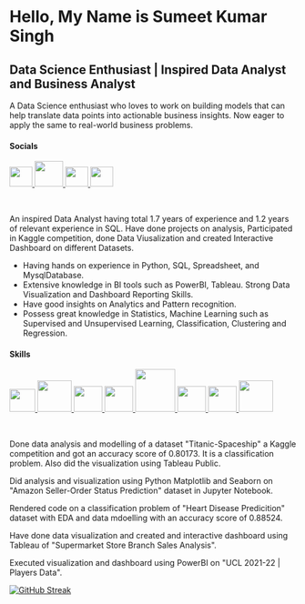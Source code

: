 # Hello, My Name is Sumeet Kumar Singh

## Data Science Enthusiast | Inspired Data Analyst and Business Analyst

A Data Science enthusiast who loves to work on building models that can help translate data points into actionable business insights. Now eager to apply the same to real-world business problems.

#### Socials

<!-- Linkedin -->
<a href="https://www.linkedin.com/in/sumeet024/">
   <img src="https://user-images.githubusercontent.com/41811254/185939044-bc02bcd2-cf42-4e36-be5c-d8dc23e7dc5e.png" width=40 height=35>
</a>

<!-- Github -->
<a href="https://github.com/sumeet860">
   <img src="https://external-content.duckduckgo.com/iu/?u=https%3A%2F%2Ftse1.mm.bing.net%2Fth%3Fid%3DOIP.ckeUFk-yid0vfWnd56w7wAHaHa%26pid%3DApi&f=1" width=50 height=45>
</a>

<!-- Tableau -->
<a href="https://public.tableau.com/app/profile/sumeet.kumar4896#!/">
   <img src="https://external-content.duckduckgo.com/iu/?u=https%3A%2F%2Ftse1.mm.bing.net%2Fth%3Fid%3DOIP.WjvU4eqVTFWV2t_jitt1iAAAAA%26pid%3DApi&f=1" width=40 height=35>
</a>

<!-- Kaggle -->
<a href="https://www.kaggle.com/ksumeet">
   <img src="https://external-content.duckduckgo.com/iu/?u=https%3A%2F%2Ftse3.mm.bing.net%2Fth%3Fid%3DOIP.sHpIasBe6KTXUvWOLw08CQHaHa%26pid%3DApi&f=1" width=40 height=35>
</a>

&nbsp;

An inspired Data Analyst having total 1.7 years of experience and 1.2 years of relevant experience in SQL. Have done projects on analysis, Participated in Kaggle competition, done Data Viusalization and created Interactive Dashboard on different Datasets.

* Having hands on experience in Python, SQL, Spreadsheet, and MysqlDatabase.
* Extensive knowledge in BI tools such as PowerBI, Tableau. Strong Data Visualization and Dashboard Reporting Skills.
* Have good insights on Analytics and Pattern recognition.
* Possess great knowledge in Statistics, Machine Learning such as Supervised and Unsupervised Learning, Classification, Clustering and Regression.

#### Skills

<!-- Python -->
<a href="https://www.python.org/">
   <img src="https://external-content.duckduckgo.com/iu/?u=https%3A%2F%2Ftse2.mm.bing.net%2Fth%3Fid%3DOIP.yRBWgEVRQnLldGgIYJodBwHaHa%26pid%3DApi&f=1" width=45 height=40>
</a>

<!-- Mysql -->
<a href="https://www.mysql.com/">
   <img src="https://external-content.duckduckgo.com/iu/?u=https%3A%2F%2Ftse4.mm.bing.net%2Fth%3Fid%3DOIP.JVt34lGxmm0GAGNNL_mwBgHaHa%26pid%3DApi&f=1" width=60 height=55>
</a>

<!-- PowerBI -->
<a href="https://powerbi.microsoft.com/en-us/">
   <img src="https://external-content.duckduckgo.com/iu/?u=https%3A%2F%2Ftse2.mm.bing.net%2Fth%3Fid%3DOIP.Ubdf55d2nduG09owbJmS-wHaHV%26pid%3DApi&f=1" width=50 height=45>
</a>

<!-- Tableau -->
<a href="https://public.tableau.com/app/profile/sumeet.kumar4896#!/">
   <img src="https://external-content.duckduckgo.com/iu/?u=https%3A%2F%2Ftse1.mm.bing.net%2Fth%3Fid%3DOIP.WjvU4eqVTFWV2t_jitt1iAAAAA%26pid%3DApi&f=1" width=50 height=45>
</a>

<!-- Numpy -->
<a href="https://numpy.org/">
   <img src="https://external-content.duckduckgo.com/iu/?u=https%3A%2F%2Ftse3.mm.bing.net%2Fth%3Fid%3DOIP.7eqoHoO1aSWZI9McvkA4_gHaHa%26pid%3DApi&f=1" width=70 height=75>
</a>

<!-- Pandas -->
<a href="https://pandas.pydata.org/">
   <img src="https://external-content.duckduckgo.com/iu/?u=https%3A%2F%2Ftse2.mm.bing.net%2Fth%3Fid%3DOIP.GjM63TM6iJHQjI3nQeDNFgAAAA%26pid%3DApi&f=1" width=50 height=45>
</a>

<!-- Matplotlib -->
<a href="https://matplotlib.org/">
   <img src="https://external-content.duckduckgo.com/iu/?u=https%3A%2F%2Ftse2.mm.bing.net%2Fth%3Fid%3DOIP.7m8URyilTV3ZOUBDrMQD4wHaHa%26pid%3DApi&f=1" width=50 height=45>
</a>

<!-- Seaborn -->
<a href="https://seaborn.pydata.org/">
   <img src="https://external-content.duckduckgo.com/iu/?u=https%3A%2F%2Ftse2.mm.bing.net%2Fth%3Fid%3DOIP.unEtYTdTqVeDOiHlCIyvrwAAAA%26pid%3DApi&f=1" width=60 height=55>
</a>

&nbsp;

Done data analysis and modelling of a dataset "Titanic-Spaceship" a Kaggle competition and got an accuracy score of 0.80173. It is a classification problem. Also did the visualization using Tableau Public.

Did analysis and visualization using Python Matplotlib and Seaborn on "Amazon Seller-Order Status Prediction" dataset in Jupyter Notebook.

Rendered code on a classification problem of "Heart Disease Predicition" dataset with EDA and data mdoelling with an accuracy score of 0.88524.

Have done data visualization and created and interactive dashboard using Tableau of "Supermarket Store Branch Sales Analysis".

Executed visualization and dashboard using PowerBI on "UCL 2021-22 | Players Data".

[![GitHub Streak](http://github-readme-streak-stats.herokuapp.com?user=sumeet860&theme=dark&background=000000)](https://git.io/streak-stats)
